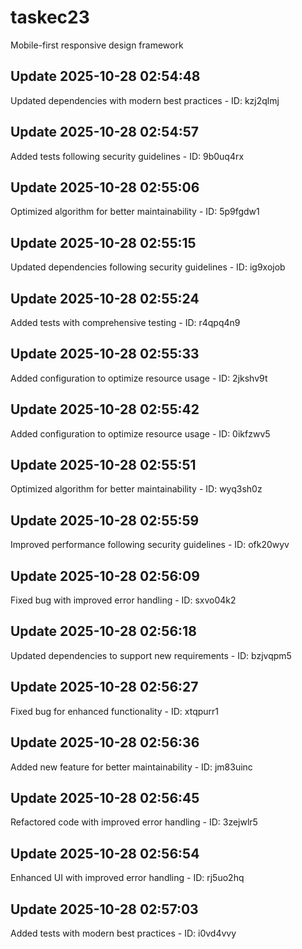 # taskec23
Mobile-first responsive design framework

## Update 2025-10-28 02:54:48
Updated dependencies with modern best practices - ID: kzj2qlmj


## Update 2025-10-28 02:54:57
Added tests following security guidelines - ID: 9b0uq4rx


## Update 2025-10-28 02:55:06
Optimized algorithm for better maintainability - ID: 5p9fgdw1


## Update 2025-10-28 02:55:15
Updated dependencies following security guidelines - ID: ig9xojob


## Update 2025-10-28 02:55:24
Added tests with comprehensive testing - ID: r4qpq4n9


## Update 2025-10-28 02:55:33
Added configuration to optimize resource usage - ID: 2jkshv9t


## Update 2025-10-28 02:55:42
Added configuration to optimize resource usage - ID: 0ikfzwv5


## Update 2025-10-28 02:55:51
Optimized algorithm for better maintainability - ID: wyq3sh0z


## Update 2025-10-28 02:55:59
Improved performance following security guidelines - ID: ofk20wyv


## Update 2025-10-28 02:56:09
Fixed bug with improved error handling - ID: sxvo04k2


## Update 2025-10-28 02:56:18
Updated dependencies to support new requirements - ID: bzjvqpm5


## Update 2025-10-28 02:56:27
Fixed bug for enhanced functionality - ID: xtqpurr1


## Update 2025-10-28 02:56:36
Added new feature for better maintainability - ID: jm83uinc


## Update 2025-10-28 02:56:45
Refactored code with improved error handling - ID: 3zejwlr5


## Update 2025-10-28 02:56:54
Enhanced UI with improved error handling - ID: rj5uo2hq


## Update 2025-10-28 02:57:03
Added tests with modern best practices - ID: i0vd4vvy


